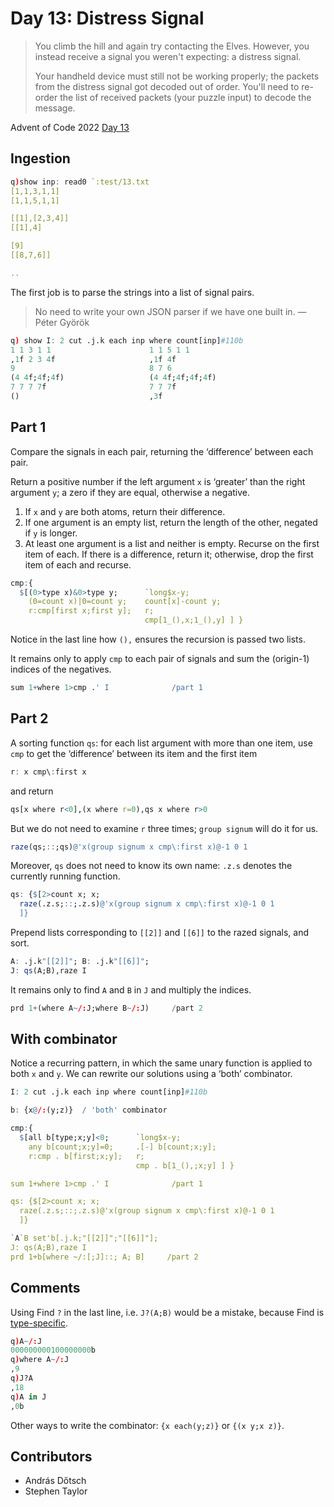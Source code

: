 # Day 13: Distress Signal

> You climb the hill and again try contacting the Elves. However, you instead receive a signal you weren't expecting: a distress signal.
>
> Your handheld device must still not be working properly; the packets from the distress signal got decoded out of order. You'll need to re-order the list of received packets (your puzzle input) to decode the message.

Advent of Code 2022 [Day 13](https://adventofcode.com/2022/day/13)


## Ingestion

```q
q)show inp: read0 `:test/13.txt
[1,1,3,1,1]
[1,1,5,1,1]

[[1],[2,3,4]]
[[1],4]

[9]
[[8,7,6]]

..
```

The first job is to parse the strings into a list of signal pairs.

> No need to write your own JSON parser if we have one built in. — Péter Györök

```q
q) show I: 2 cut .j.k each inp where count[inp]#110b
1 1 3 1 1                      1 1 5 1 1
,1f 2 3 4f                     ,1f 4f
9                              8 7 6
(4 4f;4f;4f)                   (4 4f;4f;4f;4f)
7 7 7 7f                       7 7 7f
()                             ,3f
```


## Part 1

Compare the signals in each pair, returning the ‘difference’ between each pair.

Return a positive number if the left argument `x` is ‘greater’ than the right argument `y`; a zero if they are equal, otherwise a negative. 

1.  If `x` and `y` are both atoms, return their difference.
2.  If one argument is an empty list, return the length of the other, negated if `y` is longer.
3.  At least one argument is a list and neither is empty. Recurse on the first item of each. If there is a difference, return it; otherwise, drop the first item of each and recurse.

```q
cmp:{
  $[(0>type x)&0>type y;      `long$x-y;
    (0=count x)|0=count y;    count[x]-count y;
    r:cmp[first x;first y];   r;
                              cmp[1_(),x;1_(),y] ] }
```

Notice in the last line how `(),` ensures the recursion is passed two lists.

It remains only to apply `cmp` to each pair of signals and sum the (origin-1) indices of the negatives.


```q
sum 1+where 1>cmp .' I              /part 1
```

## Part 2

A sorting function `qs`: for each list argument with more than one item, use `cmp` to get the ‘difference’ between its item and the first item

```q
r: x cmp\:first x
```

and return 

```q
qs[x where r<0],(x where r=0),qs x where r>0
```

But we do not need to examine `r` three times; `group signum` will do it for us.

```q
raze(qs;::;qs)@'x(group signum x cmp\:first x)@-1 0 1
```

Moreover, `qs` does not need to know its own name: `.z.s` denotes the currently running function.

```q
qs: {$[2>count x; x;    
  raze(.z.s;::;.z.s)@'x(group signum x cmp\:first x)@-1 0 1
  ]}
```

Prepend lists corresponding to `[[2]]` and `[[6]]` to the razed signals, and sort.

```q
A: .j.k"[[2]]"; B: .j.k"[[6]]"; 
J: qs(A;B),raze I
```

It remains only to find `A` and `B` in `J` and multiply the indices.

```q
prd 1+(where A~/:J;where B~/:J)     /part 2
```

## With combinator

Notice a recurring pattern, in which the same unary function is applied to both `x` and `y`. We can rewrite our solutions using a ‘both’ combinator.

```q
I: 2 cut .j.k each inp where count[inp]#110b

b: {x@/:(y;z)}  / 'both' combinator

cmp:{
  $[all b[type;x;y]<0;      `long$x-y;
    any b[count;x;y]=0;     .[-] b[count;x;y];
    r:cmp . b[first;x;y];   r;
                            cmp . b[1_(),;x;y] ] }

sum 1+where 1>cmp .' I              /part 1

qs: {$[2>count x; x;    
  raze(.z.s;::;.z.s)@'x(group signum x cmp\:first x)@-1 0 1
  ]}

`A`B set'b[.j.k;"[[2]]";"[[6]]"];
J: qs(A;B),raze I
prd 1+b[where ~/:[;J]::; A; B]     /part 2
```


## Comments

Using Find `?` in the last line, i.e. `J?(A;B)` would be a mistake, because Find is [type-specific](https://code.kx.com/q/ref/find/#type-specific).

```q
q)A~/:J
000000000100000000b
q)where A~/:J
,9
q)J?A
,18
q)A in J
,0b
```

Other ways to write the combinator: `{x each(y;z)}` or `{(x y;x z)}`.


## Contributors

* András Dőtsch
* Stephen Taylor


